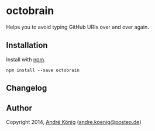 # octobrain

Helps you to avoid typing GitHub URIs over and over again.

## Installation

Install with [npm](https://npmjs.org/package/octobrain).

    npm install --save octobrain

## Changelog

## Author

Copyright 2014, [André König](http://) (andre.koenig@posteo.de)
